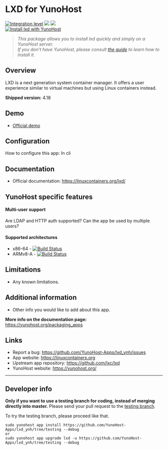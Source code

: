 # LXD for YunoHost

[![Integration level](https://dash.yunohost.org/integration/lxd.svg)](https://dash.yunohost.org/appci/app/lxd) ![](https://ci-apps.yunohost.org/ci/badges/lxd.status.svg) ![](https://ci-apps.yunohost.org/ci/badges/lxd.maintain.svg)  
[![Install lxd with YunoHost](https://install-app.yunohost.org/install-with-yunohost.svg)](https://install-app.yunohost.org/?app=lxd)

> *This package allows you to install lxd quickly and simply on a YunoHost server.  
If you don't have YunoHost, please consult [the guide](https://yunohost.org/#/install) to learn how to install it.*

## Overview
LXD is a next generation system container manager. It offers a user experience similar to virtual machines but using Linux containers instead.

**Shipped version:** 4.18

## Demo

* [Official demo](https://linuxcontainers.org/lxd/try-it/)

## Configuration

How to configure this app: In cli

## Documentation

 * Official documentation: https://linuxcontainers.org/lxd/

## YunoHost specific features

#### Multi-user support

Are LDAP and HTTP auth supported?
Can the app be used by multiple users?

#### Supported architectures

* x86-64 - [![Build Status](https://ci-apps.yunohost.org/ci/logs/lxd%20%28Apps%29.svg)](https://ci-apps.yunohost.org/ci/apps/lxd/)
* ARMv8-A - [![Build Status](https://ci-apps-arm.yunohost.org/ci/logs/lxd%20%28Apps%29.svg)](https://ci-apps-arm.yunohost.org/ci/apps/lxd/)

## Limitations

* Any known limitations.

## Additional information

* Other info you would like to add about this app.

**More info on the documentation page:**  
https://yunohost.org/packaging_apps

## Links

 * Report a bug: https://github.com/YunoHost-Apps/lxd_ynh/issues
 * App website:  https://linuxcontainers.org
 * Upstream app repository: https://github.com/lxc/lxd
 * YunoHost website: https://yunohost.org/

---

## Developer info

**Only if you want to use a testing branch for coding, instead of merging directly into master.**
Please send your pull request to the [testing branch](https://github.com/YunoHost-Apps/lxd_ynh/tree/testing).

To try the testing branch, please proceed like that.
```
sudo yunohost app install https://github.com/YunoHost-Apps/lxd_ynh/tree/testing --debug
or
sudo yunohost app upgrade lxd -u https://github.com/YunoHost-Apps/lxd_ynh/tree/testing --debug
```
